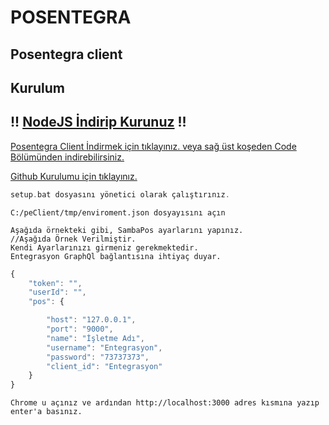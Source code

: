 # POSENTEGRA

## Posentegra client

## Kurulum

## !! [NodeJS İndirip Kurunuz](https://nodejs.org/en/) !!

[Posentegra Client İndirmek için tıklayınız. veya sağ üst koşeden Code Bölümünden indirebilirsiniz.](https://github.com/puuble/posentegra/archive/refs/heads/main.zip)

[Github Kurulumu için tıklayınız.](https://git-scm.com/download/win)

```php
setup.bat dosyasını yönetici olarak çalıştırınız.
```

```text
C:/peClient/tmp/enviroment.json dosyayısını açın
```

```text
Aşağıda örnekteki gibi, SambaPos ayarlarını yapınız.
//Aşağıda Örnek Verilmiştir.
Kendi Ayarlarınızı girmeniz gerekmektedir.
Entegrasyon GraphQl bağlantısına ihtiyaç duyar.
```

```js
{
    "token": "",
    "userId": "",
    "pos": {

        "host": "127.0.0.1",
        "port": "9000",
        "name": "İşletme Adı",
        "username": "Entegrasyon",
        "password": "73737373",
        "client_id": "Entegrasyon"
    }
}
```

```text
Chrome u açınız ve ardından http://localhost:3000 adres kısmına yazıp enter'a basınız.
```
